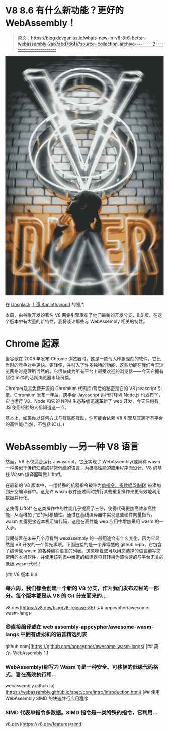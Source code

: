 # V8 8.6 有什么新功能？更好的 WebAssembly！

> 原文：<https://blog.devgenius.io/whats-new-in-v8-8-6-better-webassembly-2a67abd766fa?source=collection_archive---------2----------------------->

![](img/7e2ae303926b3111553740d44efabda8.png)

在 [Unsplash](https://unsplash.com?utm_source=medium&utm_medium=referral) 上[谭 Kaninthanond](https://unsplash.com/@12tan34?utm_source=medium&utm_medium=referral) 的照片

本周，由谷歌开发的著名 V8 网络引擎发布了他们最新的开发分支，8.6 版。在这个版本中有大量的新特性，我将谈论那些与 WebAssembly 相关的特性。

# Chrome 起源

当谷歌在 2008 年发布 Chrome 浏览器时，这是一款令人印象深刻的软件，它比当时的竞争对手更快、更轻便，并引入了许多独特的功能，这些功能在我们今天浏览网络时是理所当然的。它很快成为所有平台上最受欢迎的浏览器——今天它拥有超过 65%的活跃浏览器市场份额。

Chrome(及其免费开源的 Chromium 代码库)背后的秘密是它的 V8 javascript 引擎。Chromium 发布一年后，跨平台 Javascript 运行时环境 Node.js 也发布了，它也运行 V8。Node 和它的 NPM 生态系统迅速革新了 web 开发，今天任何有 JS 使用经验的人都知道这一点。

基本上，如果你以任何方式与互联网互动，你可能会依赖 V8 引擎及其跨所有平台的高性能(当然，不包括 iOs)。)

# WebAssembly —另一种 V8 语言

然而，V8 不仅适合运行 Javascript。它还实现了 WebAssembly(或简称 wasm 一种类似于传统汇编的非常低级的语言，为极高性能的应用程序而设计。V8 的基线 Wasm 编译器叫做 Liftoff。

在最新的 V8 版本中，一组特殊的机器指令被称为[单指令，多数据(SIMD)](https://v8.dev/features/simd) 被添加到升空编译器中。这允许 wasm 软件通过同时执行某些重复操作来更有效地利用数据并行化。

这使得 Liftoff 在这类操作中的性能几乎提高了三倍，使得代码更加高效和高性能，从而增加了它的可移植性。通过在基线编译器中实现这些硬件向量指令，wasm 变得更接近本机汇编代码，这是在高性能 web 应用中增加采用 wasm 的一大步。

我期待着在未来几个月看到 webassembly 的一般用途会有什么变化，因为它显然是 V8 开发的一个优先事项。下面链接的是一个非常酷的 github repo，它包含了编译成 wasm 的各种编程语言的列表。这意味着您可以用您选择的语言编写您常用的本机软件，并使用该列表中给定的编译器将其转换为超快速的与平台无关的低级 wasm 代码！

[](https://v8.dev/blog/v8-release-86) [## V8 版本 8.6

### 每六周，我们都会创建一个新的 V8 分支，作为我们发布过程的一部分。每个版本都是从 V8 的 Git 分支而来的…

v8.dev](https://v8.dev/blog/v8-release-86) [](https://github.com/appcypher/awesome-wasm-langs) [## appcypher/awesome-wasm-langs

### 😎直接编译或在 web assembly-appcypher/awesome-wasm-langs 中拥有虚拟机的语言精选列表

github.com](https://github.com/appcypher/awesome-wasm-langs)  [## 简介- WebAssembly 1.1

### WebAssembly(缩写为 Wasm 1)是一种安全、可移植的低级代码格式，旨在高效执行和…

webassembly.github.io](https://webassembly.github.io/spec/core/intro/introduction.html)  [## 使用 WebAssembly SIMD 的快速并行应用程序

### SIMD 代表单指令多数据。SIMD 指令是一类特殊的指令，它利用…

v8.dev](https://v8.dev/features/simd)